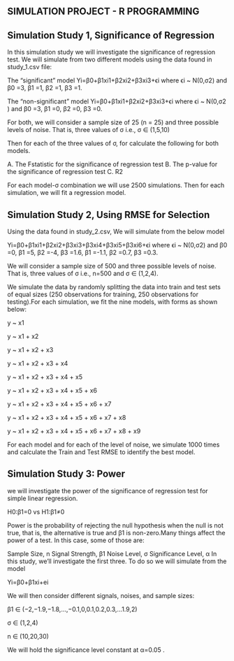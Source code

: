 ## SIMULATION PROJECT - R PROGRAMMING

## Simulation Study 1, Significance of Regression

In this simulation study we will investigate the significance of regression test. We will simulate from two different models using the data found in study_1.csv file:

The “significant” model 
Yi=β0+β1xi1+β2xi2+β3xi3+ϵi
where ϵi ~ N(0,σ2) and β0 =3, β1 =1, β2 =1, β3 =1.

The “non-significant” model
Yi=β0+β1xi1+β2xi2+β3xi3+ϵi
where ϵi
 ~ N(0,σ2
) and β0 =3, β1 =0, β2 =0, β3 =0.

For both, we will consider a sample size of 25 (n = 25) and three possible levels of noise. That is, three values of σ
 i.e., σ ∈ (1,5,10)

Then for each of the three values of σ, for calculate the following for both models.

A. The Fstatistic for the significance of regression test
B. The p-value for the significance of regression test
C. R2

For each model-σ combination we will use 2500 simulations. Then for each simulation, we will fit a regression model.

## Simulation Study 2, Using RMSE for Selection

Using the data found in study_2.csv, We will simulate from the below model

Yi=β0+β1xi1+β2xi2+β3xi3+β3xi4+β3xi5+β3xi6+ϵi
where ϵi ~ N(0,σ2) and β0 =0, β1 =5, β2 =-4, β3 =1.6, β1 =-1.1, β2 =0.7, β3 =0.3.

We will consider a sample size of 500 and three possible levels of noise. That is, three values of σ i.e., n=500 and σ ∈ (1,2,4).

We simulate the data by randomly splitting the data into train and test sets of equal sizes (250 observations for training, 250 observations for testing).For each simulation, we fit the nine models, with forms as shown below:

y ~ x1

y ~ x1 + x2

y ~ x1 + x2 + x3

y ~ x1 + x2 + x3 + x4

y ~ x1 + x2 + x3 + x4 + x5

y ~ x1 + x2 + x3 + x4 + x5 + x6

y ~ x1 + x2 + x3 + x4 + x5 + x6 + x7

y ~ x1 + x2 + x3 + x4 + x5 + x6 + x7 + x8

y ~ x1 + x2 + x3 + x4 + x5 + x6 + x7 + x8 + x9

For each model and for each of the level of noise, we simulate 1000 times and calculate the Train and Test RMSE to identify the best model.

## Simulation Study 3: Power

we will investigate the power of the significance of regression test for simple linear regression.

H0:β1=0 vs H1:β1≠0

Power is the probability of rejecting the null hypothesis when the null is not true, that is, the alternative is true and β1 is non-zero.Many things affect the power of a test. In this case, some of those are:

Sample Size, n
Signal Strength, β1
Noise Level, σ
Significance Level, α
In this study, we’ll investigate the first three. To do so we will simulate from the model

Yi=β0+β1xi+ei

We will then consider different signals, noises, and sample sizes:

β1 ∈ (−2,−1.9,−1.8,…,−0.1,0,0.1,0.2,0.3,…1.9,2)

σ ∈ (1,2,4)

n ∈ (10,20,30)

We will hold the significance level constant at α=0.05 . 
